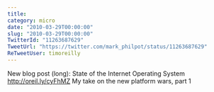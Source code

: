 ```yaml
---
title: 
category: micro
date: "2010-03-29T00:00:00"
slug: "2010-03-29T00:00:00"
TwitterId: "11263687629"
TweetUrl: "https://twitter.com/mark_philpot/status/11263687629"
ReTweetUser: timoreilly
---
```


<i class="fa fa-retweet" aria-hidden="true"></i> New blog post (long): State of
the Internet Operating System http://oreil.ly/cyFhMZ My take on the new platform
wars, part 1
